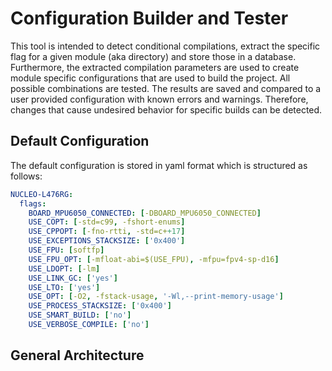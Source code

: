 # Configuration Builder and Tester
This tool is intended to detect conditional compilations, extract the specific flag
for a given module (aka directory) and store those in a database.
Furthermore, the extracted compilation parameters are used to create module specific configurations that
are used to build the project.
All possible combinations are tested. The results are saved and compared to a user provided configuration with
known errors and warnings.
Therefore, changes that cause undesired behavior for specific builds can be detected.

## Default Configuration
The default configuration is stored in yaml format which is structured as follows:
```yaml
NUCLEO-L476RG:
  flags:
    BOARD_MPU6050_CONNECTED: [-DBOARD_MPU6050_CONNECTED]
    USE_COPT: [-std=c99, -fshort-enums]
    USE_CPPOPT: [-fno-rtti, -std=c++17]
    USE_EXCEPTIONS_STACKSIZE: ['0x400']
    USE_FPU: [softfp]
    USE_FPU_OPT: [-mfloat-abi=$(USE_FPU), -mfpu=fpv4-sp-d16]
    USE_LDOPT: [-lm]
    USE_LINK_GC: ['yes']
    USE_LTO: ['yes']
    USE_OPT: [-O2, -fstack-usage, '-Wl,--print-memory-usage']
    USE_PROCESS_STACKSIZE: ['0x400']
    USE_SMART_BUILD: ['no']
    USE_VERBOSE_COMPILE: ['no']
```

## General Architecture

<!-- ## Search Module -->
<!-- ## Configuration Module -->
<!-- ## AutoCompile Module -->
<!-- ## Reporter Module -->
<!-- ## CLI -->
